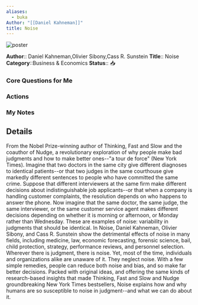 ```yaml
---
aliases:
  - buka
Author: "[[Daniel Kahneman]]"
title: Noise
---
```

![poster](http://books.google.com/books/content?id=_KujzgEACAAJ&printsec=frontcover&img=1&zoom=5&source=gbs_api)

**Author**:: Daniel Kahneman,Olivier Sibony,Cass R. Sunstein
**Title**:: Noise
**Category**::Business & Economics
**Status**:: 📥

### Core Questions for Me

### Actions

### My Notes

## Details
From the Nobel Prize-winning author of Thinking, Fast and Slow and the coauthor of Nudge, a revolutionary exploration of why people make bad judgments and how to make better ones--"a tour de force" (New York Times). 
Imagine that two doctors in the same city give different diagnoses to identical patients--or that two judges in the same courthouse give markedly different sentences to people who have committed the same crime. Suppose that different interviewers at the same firm make different decisions about indistinguishable job applicants--or that when a company is handling customer complaints, the resolution depends on who happens to answer the phone. Now imagine that the same doctor, the same judge, the same interviewer, or the same customer service agent makes different decisions depending on whether it is morning or afternoon, or Monday rather than Wednesday. These are examples of noise: variability in judgments that should be identical. In Noise, Daniel Kahneman, Olivier Sibony, and Cass R. Sunstein show the detrimental effects of noise in many fields, including medicine, law, economic forecasting, forensic science, bail, child protection, strategy, performance reviews, and personnel selection. Wherever there is judgment, there is noise. Yet, most of the time, individuals and organizations alike are unaware of it. They neglect noise. With a few simple remedies, people can reduce both noise and bias, and so make far better decisions. Packed with original ideas, and offering the same kinds of research-based insights that made Thinking, Fast and Slow and Nudge groundbreaking New York Times bestsellers, Noise explains how and why humans are so susceptible to noise in judgment--and what we can do about it.